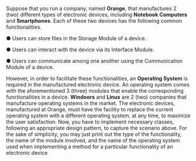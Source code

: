 Suppose that you run a company, named **Orange**, that manufactures 2 (two) different types of
electronic devices, including **Notebook Computers** and **Smartphones**. Each of these two
devices has the following common functionalities.

● Users can store files in the Storage Module of a device.

● Users can interact with the device via its Interface Module.

● Users can communicate among one another using the Communication Module of a device.

However, in order to facilitate these functionalities, an **Operating System** is required in the
manufactured electronic device. An operating system comes with the aforementioned 3 (three)
modules that enable the corresponding functionalities in a device. **Windoors** and **Linus** are 2
(two) companies that manufacture operating systems in the market. The electronic devices,
manufactured at Orange, must have the facility to replace the current operating system with a
different operating system, at any time, to maximize the user satisfaction.
Now, you have to implement necessary classes, following an appropriate design pattern, to
capture the scenario above. For the sake of simplicity, you may just print out the type of the
functionality, the name of the module involved, and the name of the operating system used when
implementing a method for a particular functionality of an electronic device
